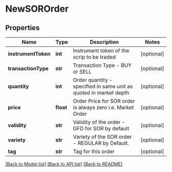 # NewSOROrder

## Properties
Name | Type | Description | Notes
------------ | ------------- | ------------- | -------------
**instrumentToken** | **int** | Instrument token of the scrip to be traded | [optional] 
**transactionType** | **str** | Transaction Type - BUY or SELL | [optional] 
**quantity** | **int** | Order quantity - specified in same unit as quoted in market depth | [optional] 
**price** | **float** | Order Price for SOR order is always zero i.e. Market Order | [optional] 
**validity** | **str** | Validity of the order - GFD for SOR by default | [optional] 
**variety** | **str** | Variety of the SOR order - REGULAR by Default. | [optional] 
**tag** | **str** | Tag for this order | [optional] 

[[Back to Model list]](../README.md#documentation-for-models) [[Back to API list]](../README.md#documentation-for-api-endpoints) [[Back to README]](../README.md)



